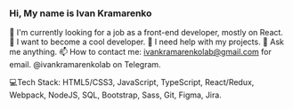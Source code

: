 ### Hi, My name is Ivan Kramarenko

🔭 I'm currently looking for a job as a front-end developer, mostly on React.
👯 I want to become a cool developer.
🤔 I need help with my projects.
💬 Ask me anything.
📫 How to contact me:
ivankramarenkolab@gmail.com for email.
@ivankramarenkolab on Telegram.

💻Tech Stack:
HTML5/CSS3, JavaScript, TypeScript, React/Redux, Webpack, NodeJS, SQL, Bootstrap, Sass, Git, Figma, Jira.
